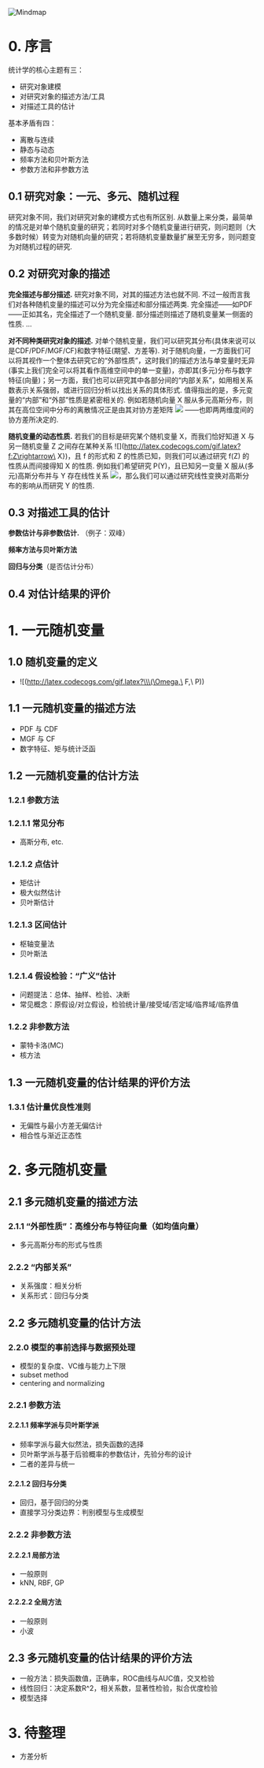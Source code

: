 <!--##### Table of Contents  
[Headers](#headers)  
[Emphasis](#emphasis) -->

![Mindmap](./ml_summary_img/ml_summary_mindmap.png)
<!--[//]: # (https://stackoverflow.com/questions/18244417/how-do-i-create-some-kind-of-table-of-content-in-github-wiki)->
<!---
your comment goes here
and here
-->
# 0. 序言
统计学的核心主题有三：
- 研究对象建模
- 对研究对象的描述方法/工具
- 对描述工具的估计

基本矛盾有四：
- 离散与连续
- 静态与动态
- 频率方法和贝叶斯方法
- 参数方法和非参数方法

## 0.1 研究对象：一元、多元、随机过程
研究对象不同，我们对研究对象的建模方式也有所区别. 从数量上来分类，最简单的情况是对单个随机变量的研究；若同时对多个随机变量进行研究，则问题则（大多数时候）转变为对随机向量的研究；若将随机变量数量扩展至无穷多，则问题变为对随机过程的研究.

## 0.2 对研究对象的描述
**完全描述与部分描述.** 研究对象不同，对其的描述方法也就不同. 不过一般而言我们对各种随机变量的描述可以分为完全描述和部分描述两类. 完全描述——如PDF——正如其名，完全描述了一个随机变量. 部分描述则描述了随机变量某一侧面的性质. ...

**对不同种类研究对象的描述.** 对单个随机变量，我们可以研究其分布(具体来说可以是CDF/PDF/MGF/CF)和数字特征(期望、方差等). 对于随机向量，一方面我们可以将其视作一个整体去研究它的“外部性质”，这时我们的描述方法与单变量时无异(事实上我们完全可以将其看作高维空间中的单一变量)，亦即其(多元)分布与数字特征(向量)；另一方面，我们也可以研究其中各部分间的“内部关系”，如用相关系数表示关系强弱，或进行回归分析以找出关系的具体形式. 值得指出的是，多元变量的“内部”和“外部”性质是紧密相关的. 例如若随机向量 X 服从多元高斯分布，则其在高位空间中分布的离散情况正是由其对协方差矩阵 ![](http://latex.codecogs.com/gif.latex?\\Sigma}) ——也即两两维度间的协方差所决定的.

**随机变量的动态性质.** 若我们的目标是研究某个随机变量 X，而我们恰好知道 X 与另一随机变量 Z 之间存在某种关系 ![](http://latex.codecogs.com/gif.latex?f:Z\rightarrow\ X})，且 f 的形式和 Z 的性质已知，则我们可以通过研究 f(Z) 的性质从而间接得知 X 的性质. 例如我们希望研究 P(Y)，且已知另一变量 X 服从(多元)高斯分布并与 Y 存在线性关系 ![](http://latex.codecogs.com/gif.latex?Y=w^TX+b})，那么我们可以通过研究线性变换对高斯分布的影响从而研究 Y 的性质.

## 0.3 对描述工具的估计
**参数估计与非参数估计.** （例子：双峰）

**频率方法与贝叶斯方法**

**回归与分类**（是否估计分布）

## 0.4 对估计结果的评价

# 1. 一元随机变量
## 1.0 随机变量的定义
- ![(http://latex.codecogs.com/gif.latex?\\\(\Omega,\ F,\ P\))
## 1.1 一元随机变量的描述方法
- PDF 与 CDF
- MGF 与 CF
- 数字特征、矩与统计泛函
## 1.2 一元随机变量的估计方法
### 1.2.1 参数方法
### 1.2.1.1 常见分布
- 高斯分布, etc.

### 1.2.1.2 点估计
- 矩估计
- 极大似然估计
- 贝叶斯估计
### 1.2.1.3 区间估计
- 枢轴变量法
- 贝叶斯法
### 1.2.1.4 假设检验：“广义”估计
- 问题提法：总体、抽样、检验、决断
- 常见概念：原假设/对立假设，检验统计量/接受域/否定域/临界域/临界值

### 1.2.2 非参数方法
- 蒙特卡洛(MC)
- 核方法

## 1.3 一元随机变量的估计结果的评价方法
### 1.3.1 估计量优良性准则
- 无偏性与最小方差无偏估计
- 相合性与渐近正态性

# 2. 多元随机变量
## 2.1 多元随机变量的描述方法
### 2.1.1 “外部性质”：高维分布与特征向量（如均值向量）
- 多元高斯分布的形式与性质

### 2.2.2 “内部关系”
- 关系强度：相关分析
- 关系形式：回归与分类

## 2.2 多元随机变量的估计方法
### 2.2.0 模型的事前选择与数据预处理
- 模型的复杂度、VC维与能力上下限
- subset method
- centering and normalizing

### 2.2.1 参数方法
#### 2.2.1.1 频率学派与贝叶斯学派
- 频率学派与最大似然法，损失函数的选择
- 贝叶斯学派与基于后验概率的参数估计，先验分布的设计
- 二者的差异与统一

#### 2.2.1.2 回归与分类
- 回归，基于回归的分类
- 直接学习分类边界：判别模型与生成模型

### 2.2.2 非参数方法
#### 2.2.2.1 局部方法
- 一般原则
- kNN, RBF, GP

#### 2.2.2.2 全局方法
- 一般原则
- 小波

## 2.3 多元随机变量的估计结果的评价方法
- 一般方法：损失函数值，正确率，ROC曲线与AUC值，交叉检验
- 线性回归：决定系数R^2，相关系数，显著性检验，拟合优度检验
- 模型选择

# 3. 待整理
- 方差分析

<!--![](http://latex.codecogs.com/gif.latex?\\frac{1}{1+sin(x)})-->
